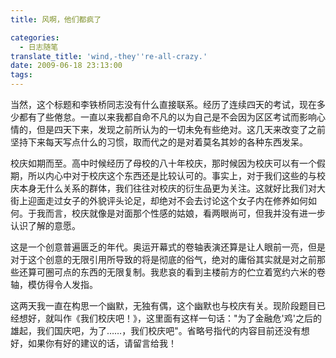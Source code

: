 ```yaml
---
title: 风啊，他们都疯了

categories:
  - 日志随笔
translate_title: 'wind,-they''re-all-crazy.'
date: 2009-06-18 23:13:00
tags:
---
```


当然，这个标题和李铁桥同志没有什么直接联系。经历了连续四天的考试，现在多少都有了些倦怠。一直以来我都自命不凡的以为自己是不会因为区区考试而影响心情的，但是四天下来，发现之前所认为的一切未免有些绝对。这几天来改变了之前坚持下来每天写点什么的习惯，取而代之的是对着莫名其妙的各种东西发呆。

校庆如期而至。高中时候经历了母校的八十年校庆，那时候因为校庆可以有一个假期，所以内心中对于校庆这个东西还是比较认可的。事实上，对于我们这些的与校庆本身无什么关系的群体，我们往往对校庆的衍生品更为关注。这就好比我们对大街上迎面走过女子的外貌评头论足，却绝对不会去讨论这个女子内在修养如何如何。于我而言，校庆就像是对面那个性感的姑娘，看两眼尚可，但我并没有进一步认识了解的意愿。

这是一个创意普遍匮乏的年代。奥运开幕式的卷轴表演还算是让人眼前一亮，但是对于这个创意的无限引用所导致的将是彻底的俗气，绝对的庸俗其实就是对之前那些还算可圈可点的东西的无限复制。我悲哀的看到主楼前方的伫立着宽约六米的卷轴，模仿得令人发指。

这两天我一直在构思一个幽默，无独有偶，这个幽默也与校庆有关。现阶段题目已经想好，就叫作《我们校庆吧！》，这里面有这样一句话："为了金融危'鸡'之后的雄起，我们国庆吧，为了……，我们校庆吧"。省略号指代的内容目前还没有想好，如果你有好的建议的话，请留言给我！